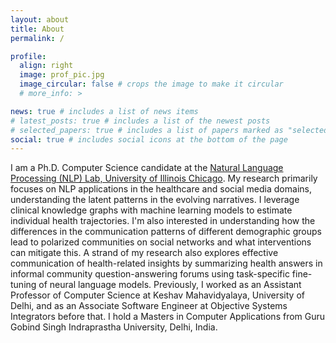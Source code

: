 ```yaml
---
layout: about
title: About
permalink: /

profile:
  align: right
  image: prof_pic.jpg
  image_circular: false # crops the image to make it circular
  # more_info: >

news: true # includes a list of news items
# latest_posts: true # includes a list of the newest posts
# selected_papers: true # includes a list of papers marked as "selected={true}"
social: true # includes social icons at the bottom of the page
---
```


I am a Ph.D. Computer Science candidate at the [Natural Language Processing (NLP) Lab, University of Illinois Chicago](https://nlp.lab.uic.edu/). My research primarily focuses on NLP applications in the healthcare and social media domains, understanding the latent patterns in the evolving narratives. I leverage clinical knowledge graphs with machine learning models to estimate individual health trajectories. I'm also interested in understanding how the differences in the communication patterns of different demographic groups lead to polarized communities on social networks and what interventions can mitigate this. A strand of my research also explores effective communication of health-related insights by summarizing health answers in informal community question-answering forums using task-specific fine-tuning of neural language models. Previously, I worked as an Assistant Professor of Computer Science at Keshav Mahavidyalaya, University of Delhi, and as an Associate Software Engineer at Objective Systems Integrators before that. I hold a Masters in Computer Applications from Guru Gobind Singh Indraprastha University, Delhi, India.
